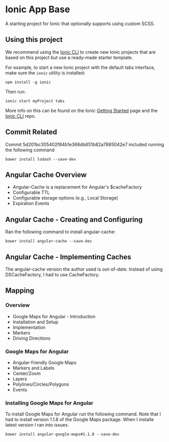 Ionic App Base
=====================

A starting project for Ionic that optionally supports using custom SCSS.

## Using this project

We recommend using the [Ionic CLI](https://github.com/driftyco/ionic-cli) to create new Ionic projects that are based on this project but use a ready-made starter template.

For example, to start a new Ionic project with the default tabs interface, make sure the `ionic` utility is installed:

	npm install -g ionic

Then run: 


	ionic start myProject tabs


More info on this can be found on the Ionic [Getting Started](http://ionicframework.com/getting-started) page and the [Ionic CLI](https://github.com/driftyco/ionic-cli) repo.


## Commit Related
Commit 5d201bc305402f84b1e366db651b82a7885042e7 included running the following command

	bower install lodash --save-dev



## Angular Cache Overview

-	Angular-Cache is a replacement for Angular's $cacheFactory
-	Configurable TTL
-	Configurable storage options (e.g., Local Storage)
-	Expiration Events


## Angular Cache - Creating and Configuring

Ran the following command to install angular-cache:

	bower install angular-cache --save-dev
	
## Angular Cache - Implementing Caches

The angular-cache version the author used is out-of-date. Instead of using DSCacheFactory, I had to use CacheFactory. 	

## Mapping

### Overview
-	Google Maps for Angular - Introduction
-	Installation and Setup
-	Implementation
-	Markers
-	Driving Directions

### Google Maps for Angular

-	Angular-friendly Google Maps
-	Markers and Labels
-	Center/Zoom
-	Layers
-	Polylines/Circles/Polygons
-	Events

### Installing Google Maps for Angular

To install Google Maps for Angular run the following command. Note that I had to install version 1.1.8 of the Google Maps package. When I installe latest version I ran into issues. 

	bower install angular-google-maps#1.1.8 --save-dev
	



